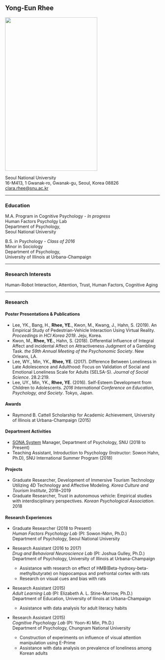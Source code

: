 ## Yong-Eun Rhee <br>
<img src="https://user-images.githubusercontent.com/46808882/55851871-9637ba00-5b95-11e9-99ba-5525417d0a95.jpg" width="300" height="500"> <br>

Seoul National University <br>
16-M413, 1 Gwanak-ro, Gwanak-gu, Seoul, Korea 08826 <br>
<clara.rhee@snu.ac.kr> <br>
* * *

### Education <br>
M.A. Program in Cognitive Psychology - *In progress* <br>
Human Factors Psycholgy Lab <br>
Department of Psychology, <br>
Seoul National University <br>

B.S. in Psychology - *Class of 2016* <br>
Minor in Sociology <br>
Department of Psychology, <br>
University of Illinois at Urbana-Champaign <br>
* * *

### Research Interests <br>
Human-Robot Interaction, Attention, Trust, Human Factors, Cognitive Aging <br>
* * *

### Research <br>
#### Poster Presentations & Publications <br>
* Lee, YK., Bang, H., **Rhee, YE.**, Kwon, M., Kwang, J., Hahn, S. (2019). An Empirical Study of Pedestrian-Vehicle Interaction Using Virtual Reality. _Proceedings in HCI Korea 2019_. Jeju, Korea. <br>
* Kwon, M., **Rhee, YE.**, Hahn, S. (2018). Differential Influence of Integral Affect and incidental Affect on Attractiveness Judgment of a Gambling Task. _the 59th Annual Meeting of the Psychonomic Society_. New Orleans, LA. <br>
* Lee, WY., Min, YK., **Rhee, YE**. (2017). Difference Between Loneliness in Late Adolescence and Adulthood: Focus on Validation of Social and Emotional Loneliness Scale for Adults (SELSA-S). _Journal of Social Science_. 28.2:219. <br>
* Lee, UY., Min, YK., **Rhee, YE**. (2016). Self-Esteem Development from Children to Adolescents. _2016 International Conference on Education, Psychology, and Society_. Tokyo, Japan. <br>

#### Awards <br>
* Raymond B. Cattell Scholarship for Academic Achievement, University of Illinois at Urbana-Champaign (2015) <br>

#### Department Activities <br>
* [SONA System](https://snupsy.sona-systems.com/Default.aspx?ReturnUrl=%2f) Manager, Department of Psychology, SNU (2018 to Present) <br>
* Teaching Assistant, Introduction to Psychology (Instructor: Sowon Hahn, Ph.D), SNU International Summer Program (2018) <br>

#### Projects <br>
* Graduate Researcher, Development of Immersive Tourism Technology Utilizing 4D Technology and Affective Modeling. _Korea Culture and Tourism Institute_, 2018~2019 <br>
*  Graduate Researcher, Trust in autonomous vehicle: Empirical studies with interdisciplinary perspectives. _Korean Psychological Association_. 2018 <br>

#### Research Experiences <br>
* Graduate Researcher (2018 to Present) <br>
_Human Factors Psychology Lab_ (PI: Sowon Hahn, Ph.D.) <br>
Department of Psychology, Seoul National University <br>

* Research Assistant (2016 to 2017) <br>
_Drug and Behavioral Neuroscience Lab_ (PI: Joshua Gulley, Ph.D.) <br>
Department of Psychology, University of Illinois at Urbana-Champaign <br>
  * Assistance with research on effect of HMB(Beta-hydroxy-beta-methylbutyrate) on hippocampus and prefrontal cortex with rats <br>
  * Research on visual cues and bias with rats <br>
  
* Research Assistant (2015) <br>
_Adult Learning Lab_ (PI: Elizabeth A. L. Stine-Morrow, Ph.D.) <br>
Department of Education, University of Ilinois at Urbana-Champaign <br>
  * Assistance with data analysis for adult literacy habits
  
* Research Assistant (2015) <br>
_Cognitive Psychology Lab_ (PI: Yoon-Ki Min, Ph.D.) <br>
Department of Psychology, Chungnam National University <br>
  * Construction of experiments on influence of visual attention manipulation using E-Prime
  * Assistance with data analysis on prevalence of loneliness among Korean adults


